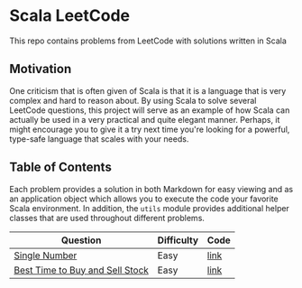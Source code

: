 # Scala LeetCode

This repo contains problems from LeetCode with solutions written in Scala 

## Motivation

One criticism that is often given of Scala is that it is a language that is very complex and hard to reason about. By
using Scala to solve several LeetCode questions, this project will serve as an example of how Scala can actually be used
in a very practical and quite elegant manner. Perhaps, it might encourage you to give it a try next time you're looking
for a powerful, type-safe language that scales with your needs. 

## Table of Contents

Each problem provides a solution in both Markdown for easy viewing and as an application object which allows you to 
execute the code your favorite Scala environment. In addition, the `utils` module provides additional helper classes 
that are used throughout different problems. 

| Question                                                                  | Difficulty | Code                                                         |
| ------------------------------------------------------------------------- | ---------- | ------------------------------------------------------------ |
| [Single Number](gendocs/single-number.md)                                 | Easy       | [link](src/main/scala/problems/SingleNumber.scala)           |
| [Best Time to Buy and Sell Stock](gendocs/best-time-to-buy-sell-stock.md) | Easy       | [link](src/main/scala/problems/BestTimeToBuySellStock.scala) |